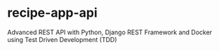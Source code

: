 # recipe-app-api
Advanced REST API with Python, Django REST Framework and Docker using Test Driven Development (TDD)
